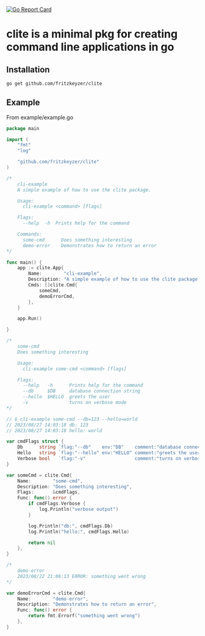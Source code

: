 [![Go Report Card](https://goreportcard.com/badge/github.com/fritzkeyzer/clite)](https://goreportcard.com/report/github.com/fritzkeyzer/clite)

# clite is a minimal pkg for creating command line applications in go

## Installation

```bash
go get github.com/fritzkeyzer/clite
```

## Example

From example/example.go

[embedmd]:# (example/example.go)
```go
package main

import (
	"fmt"
	"log"

	"github.com/fritzkeyzer/clite"
)

/*
	cli-example
	A simple example of how to use the clite package.

	Usage:
	  cli-example <command> [flags]

	Flags:
	  --help  -h  Prints help for the command

	Commands:
	  some-cmd      Does something interesting
	  demo-error    Demonstrates how to return an error
*/

func main() {
	app := clite.App{
		Name:        "cli-example",
		Description: "A simple example of how to use the clite package.",
		Cmds: []clite.Cmd{
			someCmd,
			demoErrorCmd,
		},
	}

	app.Run()

}

/*
	some-cmd
	Does something interesting

	Usage:
	  cli-example some-cmd <command> [flags]

	Flags:
	  --help   -h      Prints help for the command
	  --db     $DB     database connection string
	  --hello  $HELLO  greets the user
	  -v               turns on verbose mode
*/

// $ cli-example some-cmd --db=123 --hello=world
// 2023/08/27 14:03:18 db: 123
// 2023/08/27 14:03:18 hello: world

var cmdFlags struct {
	Db      string `flag:"--db"    env:"DB"    comment:"database connection string"`
	Hello   string `flag:"--hello" env:"HELLO" comment:"greets the user"`
	Verbose bool   `flag:"-v"                  comment:"turns on verbose mode"`
}

var someCmd = clite.Cmd{
	Name:        "some-cmd",
	Description: "Does something interesting",
	Flags:       &cmdFlags,
	Func: func() error {
		if cmdFlags.Verbose {
			log.Println("verbose output")
		}

		log.Println("db:", cmdFlags.Db)
		log.Println("hello:", cmdFlags.Hello)

		return nil
	},
}

/*
	demo-error
	2023/08/22 21:06:13 ERROR: something went wrong
*/

var demoErrorCmd = clite.Cmd{
	Name:        "demo-error",
	Description: "Demonstrates how to return an error",
	Func: func() error {
		return fmt.Errorf("something went wrong")
	},
}
```
